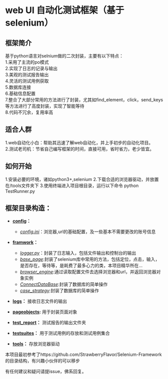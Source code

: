 # web UI 自动化测试框架（基于selenium）
## 框架简介 ##
基于python语言对selnium做的二次封装，主要有以下特点：  
1.采用了主流的po模式  
2.实现了日志的记录与输出  
3.美观的测试报告输出  
4.灵活的测试用例获取  
5.数据库连接  
6.基础信息配置  
7.整合了大部分常用的方法进行了封装，尤其如find_element，click，send_keys等方法进行了高度封装，实现了智能等待  
8.代码不冗余，复用率高  

## 适合人群  ##
1.web自动化小白：帮助其迅速了解web自动化，并上手初步的自动化项目。  
2.测试老司机：节省自己编写框架的时间，直接可用，省时省力，老少皆宜。  

## 如何开始  ##
1.安装必要的环境，诸如python3+,selenium
2.下载合适的浏览器驱动，并放置在/tools文件夹下
3.使用终端进入项目根目录，运行以下命令
python TestRunner.py

## 框架目录构造： ##

- **[config](https://github.com/RongXiaoCong/WebUI-Automation-Frame/tree/master/config)：**
    - *[config.ini](https://github.com/RongXiaoCong/WebUI-Automation-Frame/blob/master/config/config.ini)*：浏览器,url的基础配置，及一些基本不需要更改的账号信息

- **[framwork](https://github.com/RongXiaoCong/WebUI-Automation-Frame/tree/master/framework)：**
	- *[logger.py](https://github.com/RongXiaoCong/WebUI-Automation-Frame/blob/master/framework/logger.py)*：封装了日志输入，包括文件输出和控制台的输出
	- *[base_page](https://github.com/RongXiaoCong/WebUI-Automation-Frame/blob/master/framework/base_page.py)*:封装了selenium库中常用的方法，包括定位，点击，输入，是否存在，等待等，是耗费了最多心力的类，本项目精华所在...
	- *[browser_engine](https://github.com/RongXiaoCong/WebUI-Automation-Frame/blob/master/framework/browser_engine.py)*:通过读取配置文件去选择浏览器和url，并返回浏览器对象实例
    - *[ConnectDataBase](https://github.com/RongXiaoCong/WebUI-Automation-Frame/blob/master/framework/ConnectDataBase.py)*:封装了数据库的简单操作
    - *[case_strategy](https://github.com/RongXiaoCong/WebUI-Automation-Frame/blob/master/framework/case_strategy.py)*:封装了数据库的简单操作

- **[logs](https://github.com/RongXiaoCong/WebUI-Automation-Frame/tree/master/logs)：**
接收日志文件的输出

- **[pageobjects](https://github.com/RongXiaoCong/WebUI-Automation-Frame/tree/master/pageobjects):**
用于封装页面对象

- **[test_report](https://github.com/RongXiaoCong/WebUI-Automation-Frame/tree/master/test_report)：**
测试报告的输出文件夹

- **[testsuites](https://github.com/RongXiaoCong/WebUI-Automation-Frame/tree/master/test_suites)：**
用于测试用例的存放和测试用例集合

- **[tools](https://github.com/RongXiaoCong/WebUI-Automation-Frame/tree/master/tools)：**
存放浏览器驱动

  
  
本项目最初参考了https://github.com/StrawberryFlavor/Selenium-Framework 的目录结构，有兴趣小伙伴的可以移步

有任何建议和疑问请提issue，佛系回复。
